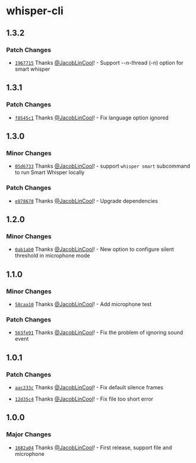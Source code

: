 # whisper-cli

## 1.3.2

### Patch Changes

- [`1967715`](https://github.com/JacobLinCool/whisper-cli/commit/1967715fd22d961be23e91f42f7ac7ab2b3e95d8) Thanks [@JacobLinCool](https://github.com/JacobLinCool)! - Support --n-thread (-n) option for smart whisper

## 1.3.1

### Patch Changes

- [`f8545c1`](https://github.com/JacobLinCool/whisper-cli/commit/f8545c18c7fc51533efa4ff7e68d986e201965bc) Thanks [@JacobLinCool](https://github.com/JacobLinCool)! - Fix language option ignored

## 1.3.0

### Minor Changes

- [`05d6733`](https://github.com/JacobLinCool/whisper-cli/commit/05d67334fd54404bd22763a5fefbf85bd6bb296e) Thanks [@JacobLinCool](https://github.com/JacobLinCool)! - support `whisper smart` subcommand to run Smart Whisper locally

### Patch Changes

- [`e878678`](https://github.com/JacobLinCool/whisper-cli/commit/e87867807ffda4e647388235a667b283ac3310cd) Thanks [@JacobLinCool](https://github.com/JacobLinCool)! - Upgrade dependencies

## 1.2.0

### Minor Changes

- [`0ab1ab0`](https://github.com/JacobLinCool/whisper-cli/commit/0ab1ab05921321653273278ab3f20af64ad28544) Thanks [@JacobLinCool](https://github.com/JacobLinCool)! - New option to configure silent threshold in microphone mode

## 1.1.0

### Minor Changes

- [`58caa10`](https://github.com/JacobLinCool/whisper-cli/commit/58caa105f7fff832bd5239d816bc8cedd2db4931) Thanks [@JacobLinCool](https://github.com/JacobLinCool)! - Add microphone test

### Patch Changes

- [`563fe91`](https://github.com/JacobLinCool/whisper-cli/commit/563fe916cebf552d0e0607249ec58c737e5a5f38) Thanks [@JacobLinCool](https://github.com/JacobLinCool)! - Fix the problem of ignoring sound event

## 1.0.1

### Patch Changes

- [`aac233c`](https://github.com/JacobLinCool/whisper-cli/commit/aac233c67009369e5dd4ead7142a60904e45f882) Thanks [@JacobLinCool](https://github.com/JacobLinCool)! - Fix default silence frames

- [`12d35c4`](https://github.com/JacobLinCool/whisper-cli/commit/12d35c4ec7751f1b846fd80efc30beca95cb3eb4) Thanks [@JacobLinCool](https://github.com/JacobLinCool)! - Fix file too short error

## 1.0.0

### Major Changes

- [`1682a04`](https://github.com/JacobLinCool/whisper-cli/commit/1682a04d1c217a00147e3d11ca4a4603d9d95004) Thanks [@JacobLinCool](https://github.com/JacobLinCool)! - First release, support file and microphone
